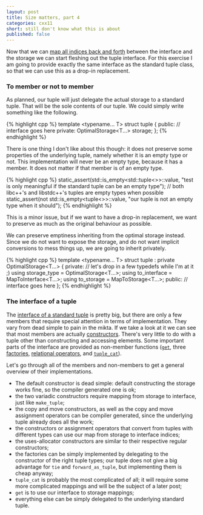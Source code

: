 ```yaml
---
layout: post
title: Size matters, part 4
categories: cxx11
short: still don't know what this is about
published: false
---
```


Now that we can [map all indices back and forth][previous] between the interface
and the storage we can start fleshing out the tuple interface. For this exercise
I am going to provide exactly the same interface as the standard tuple class, so
that we can use this as a drop-in replacement.

### To member or not to member

As planned, our tuple will just delegate the actual storage to a standard tuple.
That will be the sole contents of our tuple. We could simply write something
like the following.

{% highlight cpp %}
template <typename... T>
struct tuple {
public:
    // interface goes here
private:
    OptimalStorage<T...> storage;
};
{% endhighlight %}

There is one thing I don't like about this though: it does not preserve some
properties of the underlying tuple, namely whether it is an empty type or not.
This implementation will never be an empty type, because it has a member. It
does not matter if that member is of an empty type.

{% highlight cpp %}
static_assert(std::is_empty<std::tuple<>>::value,
    "test is only meaningful if the standard tuple can be an empty type");
    // both libc++'s and libstdc++'s tuples are empty types when possible
static_assert(not std::is_empty<tuple<>>::value,
    "our tuple is not an empty type when it should");
{% endhighlight %}

This is a minor issue, but if we want to have a drop-in replacement, we want to
preserve as much as the original behaviour as possible.

We can preserve emptiness inheriting from the optimal storage instead. Since we
do not want to expose the storage, and do not want implicit conversions to mess
things up, we are going to inherit privately.

{% highlight cpp %}
template <typename... T>
struct tuple : private OptimalStorage<T...> {
private:
    // let's drop in a few typedefs while I'm at it ;)
    using storage_type = OptimalStorage<T...>;
    using to_interface = MapToInterface<T...>;
    using to_storage = MapToStorage<T...>;
public:
    // interface goes here
};
{% endhighlight %}

### The interface of a tuple

The [interface of a standard tuple][tuple reference] is pretty big, but there
are only a few members that require special attention in terms of
implementation. They vary from dead simple to pain in the mikta. If we take a
look at it we can see that most members are actually [constructors]. There's
very little to do with a tuple other than constructing and accessing elements.
Some important parts of the interface are provided as non-member functions
([`get`][get], three [factories], [relational operators], and
 [`tuple_cat`][tuple_cat]).

Let's go through all of the members and non-members to get a general overview of
their implementations.

- The default constructor is dead simple: default constructing the storage works
fine, so the compiler generated one is ok;
- the two variadic constructors require mapping from storage to interface, just
like `make_tuple`;
- the copy and move constructors, as well as the copy and move assignment
operators can be compiler generated, since the underlying tuple already does all
the work;
- the constructors or assignment operators that convert from tuples with
different types can use our map from storage to interface indices;
- the uses-allocator constructors are similar to their respective regular
constructors;
- the factories can be simply implemented by delegating to the constructor of
the right tuple types; our tuple does not give a big advantage for `tie` and
`forward_as_tuple`, but implementing them is cheap anyway;
- `tuple_cat` is probably the most complicated of all; it will require some more
complicated mappings and will be the subject of a later post;
- `get` is to use our interface to storage mappings;
- everything else can be simply delegated to the underlying standard tuple.

 [tuple reference]: http://en.cppreference.com/w/cpp/utility/tuple "std::tuple reference"
 [constructors]: http://en.cppreference.com/w/cpp/utility/tuple/tuple "std::tuple constructors"
 [get]: http://en.cppreference.com/w/cpp/utility/tuple/get "std::get"
 [factories]: http://en.cppreference.com/w/cpp/utility/tuple/tie "e.g. std::tie"
 [relational operators]: http://en.cppreference.com/w/cpp/utility/tuple/operator_cmp "std::tuple relational operators"
 [tuple_cat]: http://en.cppreference.com/w/cpp/utility/tuple/tuple_cat "std::tuple_cat"
 [previous]: /cxx11/2012/12/09/optimal-tuple-iii.html "Previously..."
 [next]: /cxx11/2012/12/23/optimal-tuple-v.html "To be continued..."


